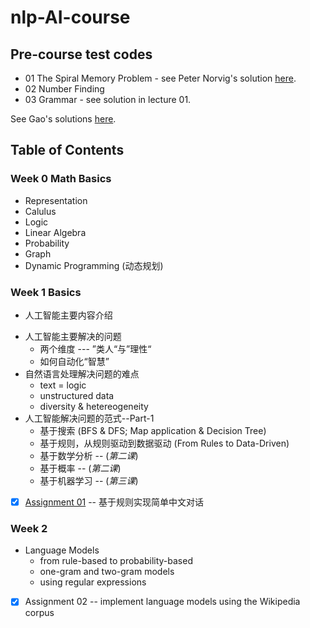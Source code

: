 # nlp-AI-course

## Pre-course test codes
* 01 The Spiral Memory Problem - see Peter Norvig's solution [here](https://github.com/norvig/pytudes/blob/master/ipynb/Advent%202017.ipynb).
* 02 Number Finding
* 03 Grammar - see solution in lecture 01.

See Gao's solutions [here](https://github.com/Artificial-Intelligence-for-NLP-and-CV/jupyters_and_slides/tree/master/2019-spring/programming-ability-testing).

## Table of Contents
### Week 0 Math Basics
* Representation
* Calulus
* Logic
* Linear Algebra
* Probability
* Graph
* Dynamic Programming (动态规划)


### Week 1 Basics
* 人工智能主要内容介绍
+ 人工智能主要解决的问题
    + 两个维度 --- ”类人“与”理性“
    + 如何自动化“智慧”
+ 自然语言处理解决问题的难点
    + text = logic
    + unstructured data
    + diversity & hetereogeneity
+ 人工智能解决问题的范式--Part-1
    + 基于搜索 (BFS & DFS; Map application & Decision Tree)
    + 基于规则，从规则驱动到数据驱动 (From Rules to Data-Driven)
    + 基于数学分析 -- (*第二课*)
    + 基于概率  -- (*第二课*)
    + 基于机器学习 -- (*第三课*)

- [x] [Assignment 01]((https://github.com/xinweixu1/nlp-AI-course/master/L01-Intro-Search-Rules/assignment-01.ipynb)) -- 基于规则实现简单中文对话

### Week 2
+ Language Models
   + from rule-based to probability-based
   + one-gram and two-gram models
   + using regular expressions
- [x] Assignment 02 -- implement language models using the Wikipedia corpus
